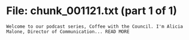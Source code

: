 ﻿# File: chunk_001121.txt (part 1 of 1)
```
Welcome to our podcast series, Coffee with the Council. I'm Alicia Malone, Director of Communication... READ MORE
```

